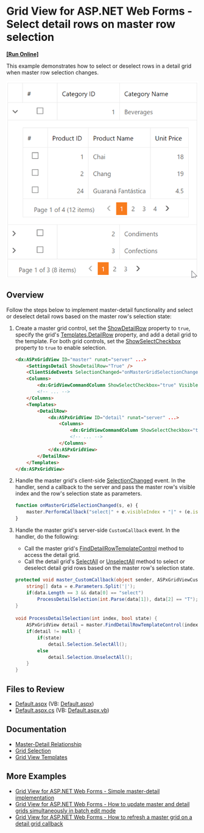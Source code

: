 # Grid View for ASP.NET Web Forms - Select detail rows on master row selection
<!-- run online -->
**[[Run Online]](https://codecentral.devexpress.com/e355/)**
<!-- run online end -->

This example demonstrates how to select or deselect rows in a detail grid when master row selection changes.

![Select Rows in Detail Grid](selectDetailRows.gif)

## Overview

Follow the steps below to implement master-detail functionality and select or deselect detail rows based on the master row's selection state:

1. Create a master grid control, set the [ShowDetailRow](https://docs.devexpress.com/AspNet/DevExpress.Web.ASPxGridViewDetailSettings.ShowDetailRow) property to `true`, specify the grid's [Templates.DetailRow](https://docs.devexpress.com/AspNet/DevExpress.Web.GridViewTemplates.DetailRow) property, and add a detail grid to the template. For both grid controls, set the [ShowSelectCheckbox](https://docs.devexpress.com/AspNet/DevExpress.Web.GridViewCommandColumn.ShowSelectCheckbox) property to `true` to enable selection.

    ```aspx
    <dx:ASPxGridView ID="master" runat="server" ...>
        <SettingsDetail ShowDetailRow="True" />
        <ClientSideEvents SelectionChanged="onMasterGridSelectionChanged" />
        <Columns>
            <dx:GridViewCommandColumn ShowSelectCheckbox="true" VisibleIndex="0" />
            <!-- ... -->
        </Columns>
        <Templates>
            <DetailRow>
                <dx:ASPxGridView ID="detail" runat="server" ...>
                    <Columns>
                        <dx:GridViewCommandColumn ShowSelectCheckbox="true" VisibleIndex="0" />
                        <!-- ... -->
                    </Columns>
                </dx:ASPxGridView>
            </DetailRow>
        </Templates>
    </dx:ASPxGridView>
    ```

2. Handle the master grid's client-side [SelectionChanged](https://docs.devexpress.com/AspNet/js-ASPxClientGridView.SelectionChanged) event. In the handler, send a callback to the server and pass the master row's visible index and the row's selection state as parameters.

    ```js
    function onMasterGridSelectionChanged(s, e) {
        master.PerformCallback("select|" + e.visibleIndex + "|" + (e.isSelected ? "T" : ""));
    }
    ```

3. Handle the master grid's server-side `CustomCallback` event. In the handler, do the following:

   * Call the master grid's [FindDetailRowTemplateControl](https://docs.devexpress.com/AspNet/DevExpress.Web.ASPxGridView.FindDetailRowTemplateControl(System.Int32-System.String)) method to access the detail grid.
   * Call the detail grid's [SelectAll](https://docs.devexpress.com/AspNet/DevExpress.Web.Data.WebDataSelection.SelectAll) or [UnselectAll](https://docs.devexpress.com/AspNet/DevExpress.Web.Data.WebDataSelection.UnselectAll) method to select or deselect detail grid rows based on the master row's selection state.

    ```csharp
    protected void master_CustomCallback(object sender, ASPxGridViewCustomCallbackEventArgs e) {		
		string[] data = e.Parameters.Split('|');
		if(data.Length == 3 && data[0] == "select")
			ProcessDetailSelection(int.Parse(data[1]), data[2] == "T");		
	}

	void ProcessDetailSelection(int index, bool state) {
		ASPxGridView detail = master.FindDetailRowTemplateControl(index, "detail") as ASPxGridView;
		if(detail != null) {
			if(state)
				detail.Selection.SelectAll();
			else
				detail.Selection.UnselectAll();
		}
	}
    ```

## Files to Review

* [Default.aspx](./CS/WebSite/Default.aspx) (VB: [Default.aspx](./VB/WebSite/Default.aspx))
* [Default.aspx.cs](./CS/WebSite/Default.aspx.cs) (VB: [Default.aspx.vb](./VB/WebSite/Default.aspx.vb))

## Documentation

* [Master-Detail Relationship](https://docs.devexpress.com/AspNet/3772/components/grid-view/concepts/master-detail-relationship)
* [Grid Selection](https://docs.devexpress.com/AspNet/3737/components/grid-view/concepts/focus-and-navigation/selection)
* [Grid View Templates](https://docs.devexpress.com/AspNet/3718/components/grid-view/concepts/templates)

## More Examples

* [Grid View for ASP.NET Web Forms - Simple master-detail implementation](https://github.com/DevExpress-Examples/asp-net-web-forms-grid-master-detail-implementation)
* [Grid View for ASP.NET Web Forms - How to update master and detail grids simultaneously in batch edit mode](https://github.com/DevExpress-Examples/asp-net-web-forms-grid-update-master-and-detail-grids-in-batch-mode)
* [Grid View for ASP.NET Web Forms - How to refresh a master grid on a detail grid callback](https://github.com/DevExpress-Examples/asp-net-web-forms-grid-refresh-master-grid-on-detail-grid-callback)
